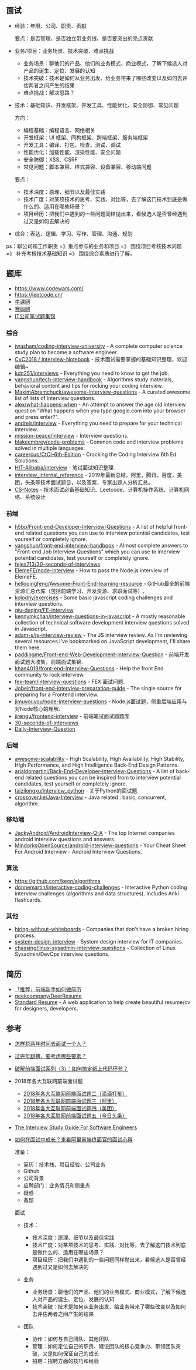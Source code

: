 ## 面试

- 经验：年限、公司、职责、贡献

    要点：是否管理、是否独立带业务线、是否要突出的亮点贡献

- 业务/项目：业务场景、技术突破、难点挑战

    - 业务场景：聊他们的产品、他们的业务模式、商业模式，了解下候选人对产品的诞生、定位、发展的认知
    - 技术突破：技术是如何从业务出发、给业务带来了哪些改变以及如何去评估两者之间产生的结果
    - 难点挑战：解决思路？

- 技术：基础知识、开发框架、开发工具、性能优化、安全防御、常见问题

    方向：

    - 编程基础：编程语言、网络相关
    - 开发框架：UI 框架、同构框架、跨端框架、服务端框架
    - 开发工具：编译、打包、检查、测试、调试
    - 性能优化：加载性能、渲染性能、安全问题
    - 安全防御：XSS、CSRF
    - 常见问题：脚本兼容、样式兼容、设备兼容、移动端问题

    要点：

    - 技术深度：原理、细节以及最佳实践
    - 技术广度：对某项技术的思考、实践、对比等，去了解这门技术到底是做什么的、适用在哪些场景？
    - 项目经历：把我们中遇到的一些问题同样抛出来，看候选人是否曾经遇到过又是如何去解决的

- 综合：表达、逻辑、学习、写作、管理、沟通、规划

ps：聊公司和工作职责 =》重点参与的业务和项目 =》 围绕项目考核技术问题 =》 补充考核技术基础知识 =》 围绕综合素质进行了解。

## 题库

- https://www.codewars.com/
- https://leetcode.cn/
- [牛课网](https://www.nowcoder.com/)
- [赛码网](https://www.acmcoder.com/#/practice/company)
- [IT公司笔试题集锦](https://blog.csdn.net/column/details/offer.html)

### 综合

- [jwasham/coding-interview-university](https://github.com/jwasham/coding-interview-university) - A complete computer science study plan to become a software engineer.
- [CyC2018 / Interview-Notebook](https://github.com/CyC2018/Interview-Notebook) - 技术面试需要掌握的基础知识整理，欢迎编辑~
- [kdn251/interviews](https://github.com/kdn251/interviews) - Everything you need to know to get the job.
- [yangshun/tech-interview-handbook](https://github.com/yangshun/tech-interview-handbook) - Algorithms study materials, behavioral content and tips for rocking your coding interview.
- [MaximAbramchuck/awesome-interview-questions](https://github.com/MaximAbramchuck/awesome-interview-questions) - A curated awesome list of lists of interview questions.
- [alex/what-happens-when](https://github.com/alex/what-happens-when) - An attempt to answer the age old interview question "What happens when you type google.com into your browser and press enter?".
- [andreis/interview](https://github.com/andreis/interview) - Everything you need to prepare for your technical interview.
- [mission-peace/interview](https://github.com/mission-peace/interview) - Interview questions.
- [blakeembrey/code-problems](https://github.com/blakeembrey/code-problems) - Common code and interview problems solved in multiple languages.
- [careercup/CtCI-6th-Edition](https://github.com/careercup/CtCI-6th-Edition) - Cracking the Coding Interview 6th Ed. Solutions.
- [HIT-Alibaba/interview](https://github.com/HIT-Alibaba/interview) - 笔试面试知识整理.
- [interview_internal_reference](https://github.com/0voice/interview_internal_reference) - 2019年最新总结，阿里，腾讯，百度，美团，头条等技术面试题目，以及答案，专家出题人分析汇总。
- [CS-Notes](https://github.com/CyC2018/CS-Notes) - 技术面试必备基础知识、Leetcode、计算机操作系统、计算机网络、系统设计

### 前端

- [h5bp/Front-end-Developer-Interview-Questions](https://github.com/h5bp/Front-end-Developer-Interview-Questions) - A list of helpful front-end related questions you can use to interview potential candidates, test yourself or completely ignore.
- [yangshun/front-end-interview-handbook](https://github.com/yangshun/front-end-interview-handbook) - Almost complete answers to "Front-end Job Interview Questions" which you can use to interview potential candidates, test yourself or completely ignore.
- [fejes713/30-seconds-of-interviews](https://github.com/fejes713/30-seconds-of-interviews)
- [ElemeFE/node-interview](https://github.com/ElemeFE/node-interview) - How to pass the Node.js interview of ElemeFE.
- [helloqingfeng/Awsome-Front-End-learning-resource](https://github.com/helloqingfeng/Awsome-Front-End-learning-resource) - GitHub最全的前端资源汇总仓库（包括前端学习、开发资源、求职面试等）.
- [kolodny/exercises](https://github.com/kolodny/exercises) - Some basic javascript coding challenges and interview questions.
- [qiu-deqing/FE-interview](https://github.com/qiu-deqing/FE-interview)
- [kennymkchan/interview-questions-in-javascript](https://github.com/kennymkchan/interview-questions-in-javascript) - A mostly reasonable collection of technical software development interview questions solved in Javascript.
- [adam-s/js-interview-review](https://github.com/adam-s/js-interview-review) - The JS interview review. As I'm reviewing several resources I've bookmarked on JavaScript development, I'll share them here.
- [paddingme/Front-end-Web-Development-Interview-Question](https://github.com/paddingme/Front-end-Web-Development-Interview-Question) - 前端开发面试题大收集，前端面试集锦.
- [khan4019/front-end-Interview-Questions](https://github.com/khan4019/front-end-Interview-Questions) - Help the front End community to rock interview.
- [fex-team/interview-questions](https://github.com/fex-team/interview-questions) - FEX 面试问题.
- [Jobeir/front-end-interview-preparation-guide](https://github.com/Jobeir/front-end-interview-preparation-guide) - The single source for preparing for a Frontend interview.
- [jimuyouyou/node-interview-questions](https://github.com/jimuyouyou/node-interview-questions) - Node.js面试题，侧重后端应用与对Node核心的理解.
- [jirengu/frontend-interview](https://github.com/jirengu/frontend-interview) - 前端笔试面试题题库
- [30-seconds-of-interviews](https://github.com/30-seconds/30-seconds-of-interviews)
- [Daily-Interview-Question](https://github.com/Advanced-Frontend/Daily-Interview-Question)

### 后端

- [awesome-scalability](https://github.com/binhnguyennus/awesome-scalability) - High Scalability, High Availability, High Stability, High Performance, and High Intelligence Back-End Design Patterns.
- [arialdomartini/Back-End-Developer-Interview-Questions](https://github.com/arialdomartini/Back-End-Developer-Interview-Questions) - A list of back-end related questions you can be inspired from to interview potential candidates, test yourself or completely ignore.
- [taizilongxu/interview_python](https://github.com/taizilongxu/interview_python) - 关于Python的面试题.
- [crossoverJie/Java-Interview](https://github.com/crossoverJie/Java-Interview) - Java related : basic, concurrent, algorithm.

### 移动端

- [JackyAndroid/AndroidInterview-Q-A](https://github.com/JackyAndroid/AndroidInterview-Q-A) - The top Internet companies android interview questions and answers.
- [MindorksOpenSource/android-interview-questions](https://github.com/MindorksOpenSource/android-interview-questions) - Your Cheat Sheet For Android Interview - Android Interview Questions.

### 算法

- https://github.com/keon/algorithms
- [donnemartin/interactive-coding-challenges](https://github.com/donnemartin/interactive-coding-challenges) - Interactive Python coding interview challenges (algorithms and data structures). Includes Anki flashcards.

### 其他

- [hiring-without-whiteboards](https://github.com/poteto/hiring-without-whiteboards) - Companies that don't have a broken hiring process.
- [system-design-interview](https://github.com/checkcheckzz/system-design-interview) - System design interview for IT companies.
- [chassing/linux-sysadmin-interview-questions](https://github.com/chassing/linux-sysadmin-interview-questions) - Collection of Linux Sysadmin/DevOps interview questions.

## 简历

- [「推荐」前端新手如何做简历](https://zhuanlan.zhihu.com/p/23105699)
- [geekcompany/DeerResume](https://github.com/geekcompany/DeerResume)
- [Standard Resume](https://standardresume.co/?ref=usniemvuilaptrinh) - A web application to help create beautiful resume/cv for designers, developers.


## 参考

- [怎样花两年时间去面试一个人？](https://mp.weixin.qq.com/s?__biz=MjM5ODIzNDQ3Mw==&amp;mid=2649967341&amp;idx=1&amp;sn=e23064e6a95385141b57449c98cc80e2&amp;chksm=beca3aeb89bdb3fda2e5075b986170cf189c9f76e9e1c9dcce5798ac815b3fc4761c529402a5&amp;mpshare=1&amp;scene=24&amp;srcid=07026xj7NPo0eI2IG7CCxYc2&amp;key=e0f557c9f11)
- [过完年跳槽，要考虑哪些要素？](https://mp.weixin.qq.com/s?__biz=MjM5MDE0Mjc4MA==&mid=2651001469&idx=2&sn=2d2afca1948ec0b98a80607ed47fc4a2&chksm=bdbeea2e8ac96338fddf7a13ea264d09ce86ed2329f6da997b2226772c4450ccaa1d2383a39b&mpshare=1&scene=23&srcid=0306Pltsg33pNzkoC17EhP3x#rd)
- [破解前端面试系列（3）：如何搞定纸上代码环节？](https://zhuanlan.zhihu.com/p/27172276)
- 2018年各大互联网前端面试题

    - [2018年各大互联网前端面试题二（滴滴打车）](https://cloud.tencent.com/developer/article/1141314)
    - [2018年各大互联网前端面试题三（阿里）](https://cloud.tencent.com/developer/article/1140258)
    - [2018年各大互联网前端面试题四（美团）](https://cloud.tencent.com/developer/article/1140264)
    - [2018年各大互联网前端面试题五（今日头条）](https://cloud.tencent.com/developer/article/1140218)

- [The Interview Study Guide For Software Engineers](https://dev.to/seattledataguy/the-interview-study-guide-for-software-engineers-764)
- [如何在面试中成长？来看阿里前端终面官的面试心得](https://mp.weixin.qq.com/s/s5JRsPctD2-lMeYLH_Z7UA)

    准备：

    - 简历：技术栈、项目经验、公司业务
    - Github
    - 公司背景
    - 应聘部门：业务情况和侧重点
    - 疑惑
    - 备题

    面试

    - 技术：

        - 技术深度：原理、细节以及最佳实践
        - 技术广度：对某项技术的思考、实践、对比等，去了解这门技术到底是做什么的、适用在哪些场景？
        - 项目经历：把我们中遇到的一些问题同样抛出来，看候选人是否曾经遇到过又是如何去解决的

    - 业务

        - 业务场景：聊他们的产品、他们的业务模式、商业模式，了解下候选人对产品的诞生、定位、发展的认知
        - 技术突破：技术是如何从业务出发、给业务带来了哪些改变以及如何去评估两者之间产生的结果

    - 团队

        - 协作：如何与自己团队、其他团队
        - 管理：如何定位自己的职责、建设团队的核心竞争力、带领团队突破，又是如何保证自己的成长
        - 招聘：招聘方面的技巧和经验

